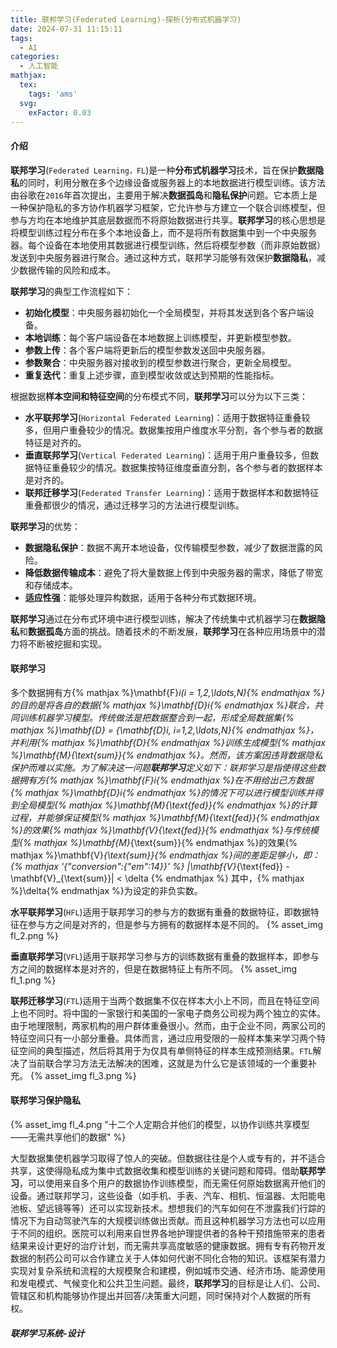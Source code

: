 ```yaml
---
title: 联邦学习(Federated Learning)-探析(分布式机器学习)
date: 2024-07-31 11:15:11
tags:
  - AI
categories:
  - 人工智能
mathjax:
  tex:
    tags: 'ams'
  svg:
    exFactor: 0.03
---
```



#### 介绍

**联邦学习**(`Federated Learning，FL`)是一种**分布式机器学习**技术，旨在保护**数据隐私**的同时，利用分散在多个边缘设备或服务器上的本地数据进行模型训练。该方法由谷歌在`2016`年首次提出，主要用于解决**数据孤岛**和**隐私保护**问题。它本质上是一种保护隐私的多方协作机器学习框架，它允许参与方建立一个联合训练模型，但参与方均在本地维护其底层数据而不将原始数据进行共享。**联邦学习**的核心思想是将模型训练过程分布在多个本地设备上，而不是将所有数据集中到一个中央服务器。每个设备在本地使用其数据进行模型训练，然后将模型参数（而非原始数据）发送到中央服务器进行聚合。通过这种方式，联邦学习能够有效保护**数据隐私**，减少数据传输的风险和成本。
<!-- more -->

**联邦学习**的典型工作流程如下：
- **初始化模型**：中央服务器初始化一个全局模型，并将其发送到各个客户端设备。
- **本地训练**：每个客户端设备在本地数据上训练模型，并更新模型参数。
- **参数上传**：各个客户端将更新后的模型参数发送回中央服务器。
- **参数聚合**：中央服务器对接收到的模型参数进行聚合，更新全局模型。
- **重复迭代**：重复上述步骤，直到模型收敛或达到预期的性能指标。

根据数据**样本空间和特征空间**的分布模式不同，**联邦学习**可以分为以下三类：
- **水平联邦学习**(`Horizontal Federated Learning`)：适用于数据特征重叠较多，但用户重叠较少的情况。数据集按用户维度水平分割，各个参与者的数据特征是对齐的。
- **垂直联邦学习**(`Vertical Federated Learning`)：适用于用户重叠较多，但数据特征重叠较少的情况。数据集按特征维度垂直分割，各个参与者的数据样本是对齐的。
- **联邦迁移学习**(`Federated Transfer Learning`)：适用于数据样本和数据特征重叠都很少的情况，通过迁移学习的方法进行模型训练。

**联邦学习**的优势：
- **数据隐私保护**：数据不离开本地设备，仅传输模型参数，减少了数据泄露的风险。
- **降低数据传输成本**：避免了将大量数据上传到中央服务器的需求，降低了带宽和存储成本。
- **适应性强**：能够处理异构数据，适用于各种分布式数据环境。

**联邦学习**通过在分布式环境中进行模型训练，解决了传统集中式机器学习在**数据隐私**和**数据孤岛**方面的挑战。随着技术的不断发展，**联邦学习**在各种应用场景中的潜力将不断被挖掘和实现。

#### 联邦学习

多个数据拥有方{% mathjax %}\mathbf{F}_i(i = 1,2,\ldots,N){% endmathjax %}的目的是将各自的数据{% mathjax %}\mathbf{D}_i{% endmathjax %}联合，共同训练机器学习模型。传统做法是把数据整合到一起，形成全局数据集{% mathjax %}\mathbf{D} = \{\mathbf{D}_i, i=1,2,\ldots,N\}{% endmathjax %}，并利用{% mathjax %}\mathbf{D}{% endmathjax %}训练生成模型{% mathjax %}\mathbf{M}_{\text{sum}}{% endmathjax %}。然而，该方案因违背数据隐私保护而难以实施。为了解决这一问题**联邦学习**定义如下：联邦学习是指使得这些数据拥有方{% mathjax %}\mathbf{F}_i{% endmathjax %}在不用给出己方数据{% mathjax %}\mathbf{D}_i{% endmathjax %}的情况下可以进行模型训练并得到全局模型{% mathjax %}\mathbf{M}_{\text{fed}}{% endmathjax %}的计算过程，并能够保证模型{% mathjax %}\mathbf{M}_{\text{fed}}{% endmathjax %}的效果{% mathjax %}\mathbf{V}_{\text{fed}}{% endmathjax %}与传统模型{% mathjax %}\mathbf{M}_{\text{sum}}{% endmathjax %}的效果{% mathjax %}\mathbf{V}_{\text{sum}}{% endmathjax %}间的差距足够小，即：
{% mathjax '{"conversion":{"em":14}}' %}
|\mathbf{V}_{\text{fed}} - \mathbf{V}_{\text{sum}}| < \delta
{% endmathjax %}
其中，{% mathjax %}\delta{% endmathjax %}为设定的非负实数。

**水平联邦学习**(`HFL`)适用于联邦学习的参与方的数据有重叠的数据特征，即数据特征在参与方之间是对齐的，但是参与方拥有的数据样本是不同的。
{% asset_img fl_2.png  %}

**垂直联邦学习**(`VFL`)适用于联邦学习参与方的训练数据有重叠的数据样本，即参与方之间的数据样本是对齐的，但是在数据特征上有所不同。
{% asset_img fl_1.png  %}

**联邦迁移学习**(`FTL`)适用于当两个数据集不仅在样本大小上不同，而且在特征空间上也不同时。将中国的一家银行和美国的一家电子商务公司视为两个独立的实体。由于地理限制，两家机构的用户群体重叠很小。然而，由于企业不同，两家公司的特征空间只有一小部分重叠。具体而言，通过应用受限的一般样本集来学习两个特征空间的典型描述，然后将其用于为仅具有单侧特征的样本生成预测结果。`FTL`解决了当前联合学习方法无法解决的困难，这就是为什么它是该领域的一个重要补充。
{% asset_img fl_3.png  %}

#### 联邦学习保护隐私

{% asset_img fl_4.png "十二个人定期合并他们的模型，以协作训练共享模型——无需共享他们的数据" %}

大型数据集使机器学习取得了惊人的突破。但数据往往是个人或专有的，并不适合共享，这使得隐私成为集中式数据收集和模型训练的关键问题和障碍。借助**联邦学习**，可以使用来自多个用户的数据协作训练模型，而无需任何原始数据离开他们的设备。通过联邦学习，这些设备（如手机、手表、汽车、相机、恒温器、太阳能电池板、望远镜等等）还可以实现新技术。想想我们的汽车如何在不泄露我们行踪的情况下为自动驾驶汽车的大规模训练做出贡献。而且这种机器学习方法也可以应用于不同的组织。医院可以利用来自世界各地护理提供者的各种干预措施带来的患者结果来设计更好的治疗计划，而无需共享高度敏感的健康数据。拥有专有药物开发数据的制药公司可以合作建立关于人体如何代谢不同化合物的知识。该框架有潜力实现对复杂系统和流程的大规模聚合和建模，例如城市交通、经济市场、能源使用和发电模式、气候变化和公共卫生问题。最终，**联邦学习**的目标是让人们、公司、管辖区和机构能够协作提出并回答/决策重大问题，同时保持对个人数据的所有权。

##### 联邦学习系统-设计

